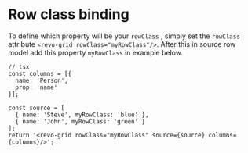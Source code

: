# Row class binding

To define which property will be your `rowClass` , simply set the `rowClass` attribute `<revo-grid rowClass="myRowClass"/>`.
After this in source row model add this property `myRowClass` in example below.


```tsx
// tsx
const columns = [{
  name: 'Person',
  prop: 'name'
}];

const source = [
  { name: 'Steve', myRowClass: 'blue' },
  { name: 'John', myRowClass: 'green' }
];
return '<revo-grid rowClass="myRowClass" source={source} columns={columns}/>';
```